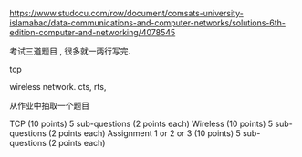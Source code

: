 https://www.studocu.com/row/document/comsats-university-islamabad/data-communications-and-computer-networks/solutions-6th-edition-computer-and-networking/4078545



考试三道题目  , 很多就一两行写完. 

tcp

wireless network.   cts, rts,  

从作业中抽取一个题目

TCP (10 points)
   5 sub-questions (2 points each)
Wireless (10 points)
   5 sub-questions (2 points each)
Assignment 1 or 2 or 3 (10 points)
   5 sub-questions (2 points each)






